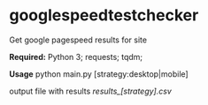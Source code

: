 # googlespeedtestchecker
Get google pagespeed results for site

**Required:**
Python 3;
requests;
tqdm;

**Usage**
python main.py [strategy:desktop|mobile]

output file with results *results_[strategy].csv*
